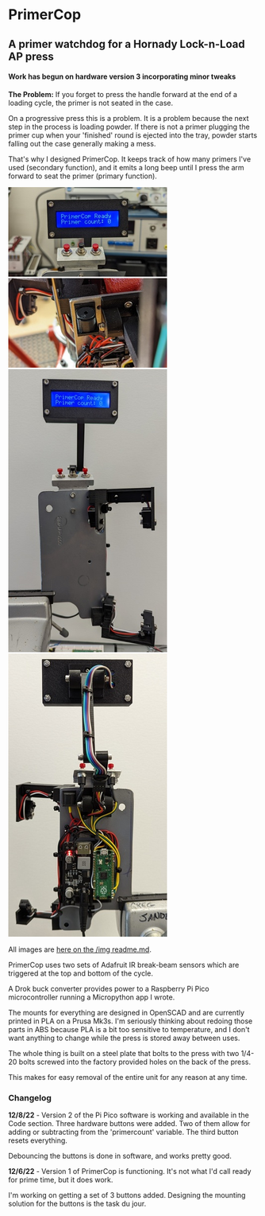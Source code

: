 # PrimerCop

## A primer watchdog for a Hornady Lock-n-Load AP press

#### Work has begun on hardware version 3 incorporating minor tweaks

**The Problem:** If you forget to press the handle forward at the end of a loading cycle, 
the primer is not seated in the case.  

On a progressive press this is a problem.
It is a problem because the next step in the process is loading powder.  If there is not a primer plugging the primer cup when your 'finished' round is ejected into the tray, powder starts falling out the case generally making a mess.

That's why I designed PrimerCop.  It keeps track of how many primers I've used (secondary function), and it emits a long beep until I press the arm forward to seat the primer (primary function).

[![PrimerCop display](./img/pc_display-vs.jpg "Introducing PrimerCop.")](./img/pc_display-s.jpg)
[![Closeup of the buzzer mount](./img/buzzer_mount-vs.jpg "Closeup of the buzzer mount.")](./img/buzzer_mount-s.jpg)
[![portrait front](./img/pc_port_front-vs.jpg "Version 1.5 portrait.")](./img/pc_port_front-s.jpg)
[![portrait back](./img/pc_port_back-vs.jpg "Version 1.5 portrait.")](./img/pc_port_back-s.jpg)

All images are [here on the /img readme.md](./img/readme.md).

PrimerCop uses two sets of Adafruit IR break-beam sensors which are triggered at the top and bottom of the cycle.

A Drok buck converter provides power to a Raspberry Pi Pico microcontroller running a Micropython app I wrote.

The mounts for everything are designed in OpenSCAD and are currently printed in PLA on a Prusa Mk3s.  I'm seriously thinking about redoing those parts in ABS because PLA is a bit too sensitive to temperature, and I don't want anything to change while the press is stored away between uses.

The whole thing is built on a steel plate that bolts to the press with two 1/4-20 bolts screwed into the factory provided holes on the back of the press.

This makes for easy removal of the entire unit for any reason at any time.

### Changelog

**12/8/22** - Version 2 of the Pi Pico software is working and available in the Code
section.  Three hardware buttons were added. Two of them allow for adding or subtracting from the 'primercount' variable.  The third button resets everything.

Debouncing the buttons is done in software, and works pretty good.

**12/6/22** - Version 1 of PrimerCop is functioning.  It's not what I'd call ready
for prime time, but it does work.

I'm working on getting a set of 3 buttons added.  Designing the mounting
solution for the buttons is the task du jour.
